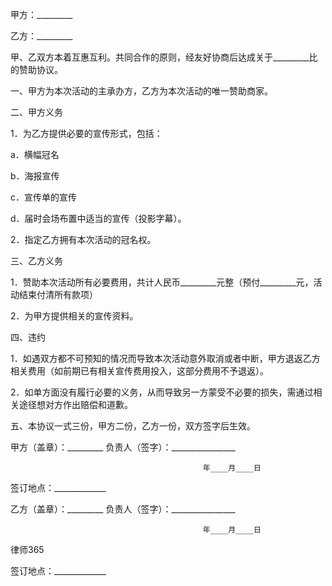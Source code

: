 
 甲方：_________　　

乙方：_________


甲、乙双方本着互惠互利。共同合作的原则，经友好协商后达成关于_________比的赞助协议。


一、甲方为本次活动的主承办方，乙方为本次活动的唯一赞助商家。


二、甲方义务　

1．为乙方提供必要的宣传形式，包括：

a．横幅冠名　

b．海报宣传　

c．宣传单的宣传　

d．届时会场布置中适当的宣传（投影字幕）。　　

2．指定乙方拥有本次活动的冠名权。


三、乙方义务　

1．赞助本次活动所有必要费用，共计人民币_________元整（预付_________元，活动结束付清所有款项）


2．为甲方提供相关的宣传资料。


四、违约　　

1．如遇双方都不可预知的情况而导致本次活动意外取消或者中断，甲方退返乙方相关费用（如前期已有相关宣传费用投入，这部分费用不予退返）。　　

2．如单方面没有履行必要的义务，从而导致另一方蒙受不必要的损失，需通过相关途径想对方作出赔偿和道歉。


五、本协议一式三份，甲方二份，乙方一份，双方签字后生效。


甲方（盖章）：_________                         负责人（签字）：________________

                                               年____月____日

签订地点：_____________


乙方（盖章）：_________                         负责人（签字）：________________

                                               年____月____日





 
律师365






签订地点：_____________ 


 

 
 
 
 
 
  


  
 

  


  


  
 
 
 
 

